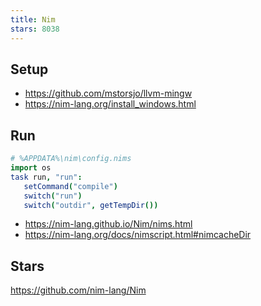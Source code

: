```yaml
---
title: Nim
stars: 8038
---
```


## Setup

- <https://github.com/mstorsjo/llvm-mingw>
- <https://nim-lang.org/install_windows.html>

## Run

~~~nim
# %APPDATA%\nim\config.nims
import os
task run, "run":
   setCommand("compile")
   switch("run")
   switch("outdir", getTempDir())
~~~

- <https://nim-lang.github.io/Nim/nims.html>
- <https://nim-lang.org/docs/nimscript.html#nimcacheDir>

## Stars

<https://github.com/nim-lang/Nim>
